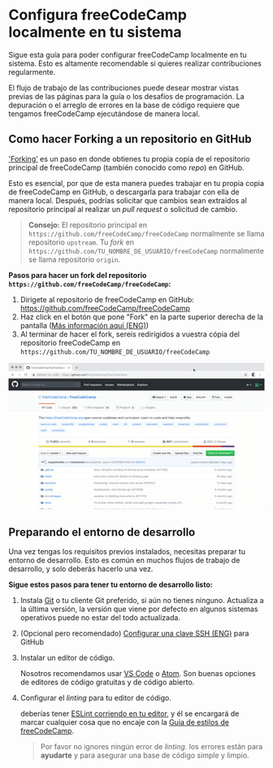 # Configura freeCodeCamp localmente en tu sistema

Sigue esta guía para poder configurar freeCodeCamp localmente en tu sistema. Esto es altamente recomendable si quieres realizar contribuciones regularmente.

El flujo de trabajo de las contribuciones puede desear mostrar vistas previas de las páginas para la guía o los desafíos de programación. La depuración o el arreglo de errores en la base de código requiere que tengamos freeCodeCamp ejecutándose de manera local. 

## Como hacer Forking a un repositorio en GitHub

['Forking'](https://help.github.com/articles/about-forks/) es un paso en donde obtienes tu propia copia de el repositorio principal de freeCodeCamp (también conocido como _repo_) en GitHub.

Esto es esencial, por que de esta manera puedes trabajar en tu propia copia de freeCodeCamp en GitHub, o descargarla para trabajar con ella de manera local. Después, podrías solicitar que cambios sean extraídos al repositorio principal al realizar un _pull request_ o solicitud de cambio.

> **Consejo:**
> El repositorio principal en `https://github.com/freeCodeCamp/freeCodeCamp` normalmente se llama repositorio `upstream`.
> Tu _fork_ en `https://github.com/TU_NOMBRE_DE_USUARIO/freeCodeCamp` normalmente se llama repositorio `origin`.

**Pasos para hacer un fork del repositorio `https://github.com/freeCodeCamp/freeCodeCamp`:**

1. Dirigete al repositorio de freeCodeCamp en GitHub: <https://github.com/freeCodeCamp/freeCodeCamp>
2. Haz click en el botón que pone "Fork" en la parte superior derecha de la pantalla ([Más información aquí (ENG)](https://help.github.com/articles/fork-a-repo/))
3. Al terminar de hacer el fork, sereis redirigidos a vuestra cópia del repositorio freeCodeCamp en `https://github.com/TU_NOMBRE_DE_USUARIO/freeCodeCamp`

![GIF - How to fork freeCodeCamp on Github](/docs/images/github/how-to-fork-freeCodeCamp.gif)

## Preparando el entorno de desarrollo

Una vez tengas los requisitos previos instalados, necesitas preparar tu entorno de desarrollo. Esto es común en muchos flujos de trabajo de desarrollo, y solo deberás hacerlo una vez.

**Sigue estos pasos para tener tu entorno de desarrollo listo:**

1. Instala [Git](https://git-scm.com/) o tu cliente Git preferido, si aún no tienes ninguno. Actualiza a la última versión, la versión que viene por defecto en algunos sistemas operativos puede no estar del todo actualizada.

2. (Opcional pero recomendado) [Configurar una clave SSH (ENG)](https://help.github.com/articles/generating-an-ssh-key/) para GitHub

3. Instalar un editor de código.

    Nosotros recomendamos usar [VS Code](https://code.visualstudio.com/) o [Atom](https://atom.io/). Son buenas opciones de editores de código gratuitas y de código abierto.

4. Configurar el _linting_ para tu editor de código.

    deberías tener [ESLint corriendo en tu editor](http://eslint.org/docs/user-guide/integrations.html), y él se encargará de marcar cualquier cosa que no encaje con la [Guia de estilos de freeCodeCamp](http://forum.freecodecamp.org/t/free-code-camp-javascript-style-guide/19121).

    > Por favor no ignores ningún error de _linting_. los errores están para **ayudarte** y para asegurar una base de código simple y limpio.
